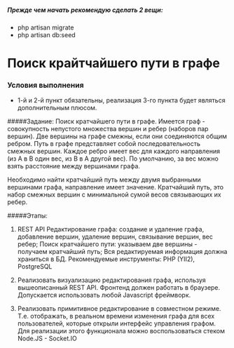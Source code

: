##### Прежде чем начать рекомендую сделать 2 вещи:

* php artisan migrate
* php artisan db:seed


# Поиск крайтчайшего пути в графе

### Условия выполнения
* 1-й и 2-й пункт обязательны, реализация 3-го пункта будет являться дополнительным плюсом.
   
#####Задание: Поиск кратчайшего пути в графе.
  Имеется граф - совокупность непустого множества вершин и ребер (наборов пар вершин).
  Две вершины на графе смежны, если они соединяются общим ребром.
  Путь в графе представляет собой последовательность смежных вершин.
  Каждое ребро имеет вес для каждого направления (из А в В один вес, из B в А другой вес). По умолчанию, за вес можно взять расстояние между вершинами графа.
   
  Необходимо найти кратчайший путь между двумя выбранными вершинами графа, направление имеет значение. 
  Кратчайший путь, это набор смежных вершин с минимальной сумой весов связывающих их ребер.
   
#####Этапы:
   
  1) REST API
  Редактирование графа: создание и удаление графа, добавление вершин, удаление вершин, связывание вершин, вес ребер;
  Поиск кратчайшего пути: указываем две вершины - получаем кратчайший путь;
  Вся редактируемая информация должна храниться в БД.
  Рекомендуемые инструменты: PHP (YII2), PostgreSQL
   
  2) Реализовать визуализацию редактирования графа, используя вышеописанный REST API.
  Фронтенд должен работать в браузере. 
  Допускается использовать любой Javascript фреймворк.
   
  3) Реализовать примитивное редактирование в совместном режиме. Т.е. отображать, в реальном времени изменения графа для всех пользователей, которые открыли интерфейс управления графом.
  Для реализации этого функционала можно воспользоваться стеком Node.JS - Socket.IO
